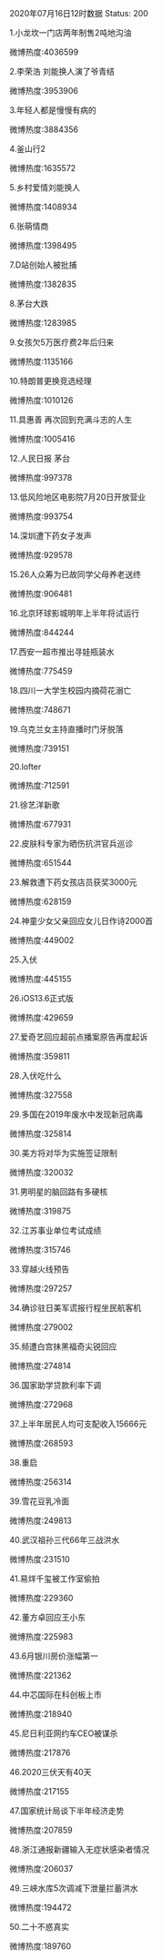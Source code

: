 2020年07月16日12时数据
Status: 200

1.小龙坎一门店两年制售2吨地沟油

微博热度:4036599

2.李荣浩 刘能换人演了爷青结

微博热度:3953906

3.年轻人都是慢慢有病的

微博热度:3884356

4.釜山行2

微博热度:1635572

5.乡村爱情刘能换人

微博热度:1408934

6.张萌情商

微博热度:1398495

7.D站创始人被批捕

微博热度:1382835

8.茅台大跌

微博热度:1283985

9.女孩欠5万医疗费2年后归来

微博热度:1135166

10.特朗普更换竞选经理

微博热度:1010126

11.具惠善 再次回到充满斗志的人生

微博热度:1005416

12.人民日报 茅台

微博热度:997378

13.低风险地区电影院7月20日开放营业

微博热度:993754

14.深圳遭下药女子发声

微博热度:929578

15.26人众筹为已故同学父母养老送终

微博热度:906481

16.北京环球影城明年上半年将试运行

微博热度:844244

17.西安一超市推出寻娃瓶装水

微博热度:775459

18.四川一大学生校园内摘荷花溺亡

微博热度:748671

19.乌克兰女主持直播时门牙脱落

微博热度:739151

20.lofter

微博热度:712591

21.徐艺洋新歌

微博热度:677931

22.皮肤科专家为晒伤抗洪官兵巡诊

微博热度:651544

23.解救遭下药女孩店员获奖3000元

微博热度:628159

24.神童少女父亲回应女儿日作诗2000首

微博热度:449002

25.入伏

微博热度:445155

26.iOS13.6正式版

微博热度:429659

27.爱奇艺回应超前点播案原告再度起诉

微博热度:359811

28.入伏吃什么

微博热度:327558

29.多国在2019年废水中发现新冠病毒

微博热度:325814

30.美方将对华为实施签证限制

微博热度:320032

31.男明星的脑回路有多硬核

微博热度:319875

32.江苏事业单位考试成绩

微博热度:315746

33.穿越火线预告

微博热度:297257

34.确诊驻日美军谎报行程坐民航客机

微博热度:279002

35.频遭白宫抹黑福奇尖锐回应

微博热度:274814

36.国家助学贷款利率下调

微博热度:272968

37.上半年居民人均可支配收入15666元

微博热度:268593

38.重启

微博热度:256314

39.雪花豆乳冷面

微博热度:249813

40.武汉祖孙三代66年三战洪水

微博热度:231510

41.易烊千玺被工作室偷拍

微博热度:229360

42.董方卓回应王小东

微博热度:225983

43.6月银川房价涨幅第一

微博热度:221362

44.中芯国际在科创板上市

微博热度:218940

45.尼日利亚网约车CEO被谋杀

微博热度:217876

46.2020三伏天有40天

微博热度:217155

47.国家统计局谈下半年经济走势

微博热度:207859

48.浙江通报新疆输入无症状感染者情况

微博热度:206037

49.三峡水库5次调减下泄量拦蓄洪水

微博热度:194472

50.二十不惑真实

微博热度:189760

